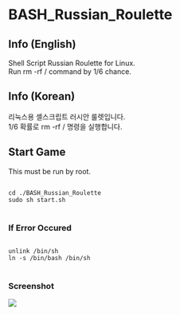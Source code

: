 # BASH_Russian_Roulette

## Info (English)

Shell Script Russian Roulette for Linux. <br>
Run rm -rf / command by 1/6 chance.

## Info (Korean)

리눅스용 셸스크립트 러시안 룰렛입니다. <br>
1/6 확률로 rm -rf / 명령을 실행합니다.

## Start Game

This must be run by root.

<pre>
<code>
cd ./BASH_Russian_Roulette
sudo sh start.sh
</code>
</pre>

### If Error Occured 

<pre>
<code>
unlink /bin/sh
ln -s /bin/bash /bin/sh
</code>
</pre>

### Screenshot

<img src = "https://user-images.githubusercontent.com/75349747/112252832-12ebd200-8ca1-11eb-93d3-1c4316515404.PNG">
